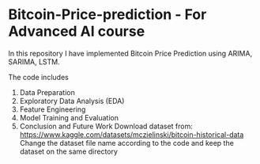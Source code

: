 # Bitcoin-Price-prediction - For Advanced AI course
In this repository I have implemented Bitcoin Price Prediction using ARIMA, SARIMA, LSTM.

The code includes
  1. Data Preparation
  2. Exploratory Data Analysis (EDA)
  3. Feature Engineering
  4. Model Training and Evaluation
  5. Conclusion and Future Work
Download dataset from: https://www.kaggle.com/datasets/mczielinski/bitcoin-historical-data
Change the dataset file name according to the code and keep the dataset on the same directory
